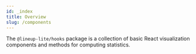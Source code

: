 ```yaml
---
id: _index
title: Overview
slug: /components
---
```


The `@lineup-lite/hooks` package is a collection of basic React visualization components and methods for computing statistics.